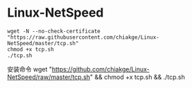 # Linux-NetSpeed
```
wget -N --no-check-certificate "https://raw.githubusercontent.com/chiakge/Linux-NetSpeed/master/tcp.sh"
chmod +x tcp.sh
./tcp.sh
```

安装命令
wget "https://github.com/chiakge/Linux-NetSpeed/raw/master/tcp.sh" && chmod +x tcp.sh && ./tcp.sh
